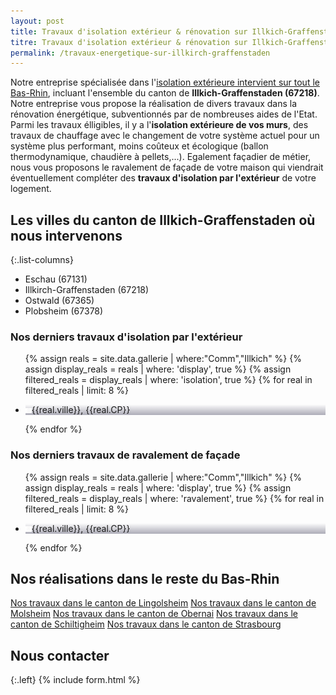 ```yaml
---
layout: post
title: Travaux d'isolation extérieur & rénovation sur Illkich-Graffenstaden et aux alentours
titre: Travaux d'isolation extérieur & rénovation sur Illkich-Graffenstaden et aux alentours
permalink: /travaux-energetique-sur-illkirch-graffenstaden
---
```

Notre entreprise spécialisée dans l'[isolation extérieure intervient sur tout le Bas-Rhin](/isolation-extérieure/), incluant l'ensemble du canton de <strong>Illkich-Graffenstaden (67218)</strong>. 
Notre entreprise vous propose la réalisation de divers travaux dans la rénovation énergétique, subventionnés par de nombreuses aides de l'Etat.
Parmi les travaux élligibles, il y a l'<strong>isolation extérieure de vos murs</strong>, des travaux de chauffage avec le changement de votre système actuel pour un système plus performant, moins coûteux et écologique (ballon thermodynamique, chaudière à pellets,...). Egalement façadier de métier, nous vous proposons le ravalement de façade de votre maison qui viendrait éventuellement compléter des <strong>travaux d'isolation par l'extérieur</strong> de votre logement.

## Les villes du canton de Illkich-Graffenstaden où nous intervenons

{:.list-columns}
- Eschau (67131) 
- Illkirch-Graffenstaden (67218) 
- Ostwald (67365) 
- Plobsheim (67378)  


### Nos derniers travaux d'isolation par l'extérieur
  <ul class="grid four">
    {% assign reals = site.data.gallerie | where:"Comm","Illkich" %}
    {% assign display_reals = reals | where: 'display', true %}
    {% assign filtered_reals = display_reals | where: 'isolation', true %}
    {% for real in filtered_reals | limit: 8 %}
      <li class="item-grid realisation" onclick="closebox()" style="background-image: linear-gradient(0deg, rgba(2,0,36,0.3197872899159664) 0%, rgba(255,255,255,0) 100%),url(../assets/images/realisations/{{real.img}});" data-image="{{real.img}}" data-ville="{{real.ville}}" data-cp="{{real.CP}}">
        <img src="../assets/images/realisations/{{real.img}}" alt="travaux de rénovation de façade à {{real.ville}}" style="display: none;">
        <p><img src="../assets/images/icones/map-marker.png" width="10">{{real.ville}}, {{real.CP}}</p>
      </li>
    {% endfor %}
  </ul>

### Nos derniers travaux de ravalement de façade
  <ul class="grid four">
    {% assign reals = site.data.gallerie | where:"Comm","Illkich" %}
    {% assign display_reals = reals | where: 'display', true %}
    {% assign filtered_reals = display_reals | where: 'ravalement', true %}
    {% for real in filtered_reals | limit: 8 %}
      <li class="item-grid realisation" onclick="closebox()" style="background-image: linear-gradient(0deg, rgba(2,0,36,0.3197872899159664) 0%, rgba(255,255,255,0) 100%),url(../assets/images/realisations/{{real.img}});" data-image="{{real.img}}" data-ville="{{real.ville}}" data-cp="{{real.CP}}">
        <img src="../assets/images/realisations/{{real.img}}" alt="travaux de rénovation de façade à {{real.ville}}" style="display: none;">
        <p><img src="../assets/images/icones/map-marker.png" width="10">{{real.ville}}, {{real.CP}}</p>
      </li>
    {% endfor %}
  </ul>

## Nos réalisations dans le reste du Bas-Rhin
[Nos travaux dans le canton de Lingolsheim](/travaux-energetique-sur-lingolsheim)
[Nos travaux dans le canton de Molsheim](/travaux-energetique-sur-molsheim)
[Nos travaux dans le canton de Obernai](/travaux-energetique-sur-obernai)
[Nos travaux dans le canton de Schiltigheim](/travaux-energetique-sur-schiltigheim)
[Nos travaux dans le canton de Strasbourg](/travaux-energetique-sur-strasbourg)
## Nous contacter
{:.left}
{% include form.html %}